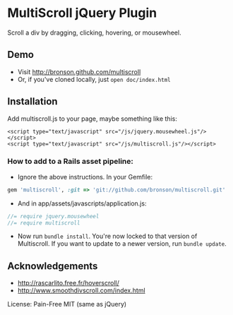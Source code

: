 # MultiScroll jQuery Plugin

Scroll a div by dragging, clicking, hovering, or mousewheel.


## Demo

- Visit http://bronson.github.com/multiscroll
- Or, if you've cloned locally, just `open doc/index.html`


## Installation

Add multiscroll.js to your page, maybe something like this:

    <script type="text/javascript" src="/js/jquery.mousewheel.js"/></script>
    <script type="text/javascript" src="/js/multiscroll.js"/></script>


### How to add to a Rails asset pipeline:

- Ignore the above instructions.  In your Gemfile:

```ruby
gem 'multiscroll', :git => 'git://github.com/bronson/multiscroll.git'
```

- And in app/assets/javascripts/application.js:

```javascript
//= require jquery.mousewheel
//= require multiscroll
```

- Now run `bundle install`.  You're now locked to that version of Multiscroll.
  If you want to update to a newer version, run `bundle update`.


## Acknowledgements

- http://rascarlito.free.fr/hoverscroll/
- http://www.smoothdivscroll.com/index.html

License: Pain-Free MIT (same as jQuery)
